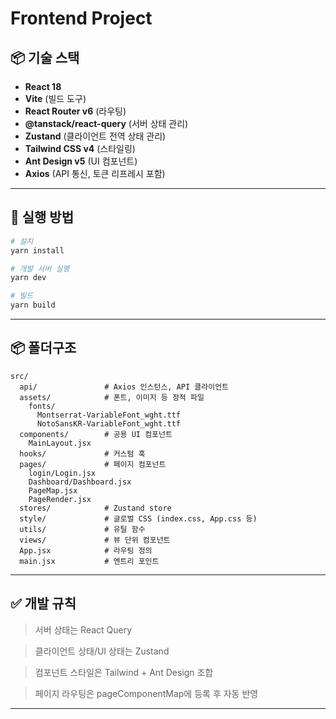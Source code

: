 # Frontend Project

## 📦 기술 스택
- **React 18**
- **Vite** (빌드 도구)
- **React Router v6** (라우팅)
- **@tanstack/react-query** (서버 상태 관리)
- **Zustand** (클라이언트 전역 상태 관리)
- **Tailwind CSS v4** (스타일링)
- **Ant Design v5** (UI 컴포넌트)
- **Axios** (API 통신, 토큰 리프레시 포함)

---

## 🚀 실행 방법

```bash
# 설치
yarn install

# 개발 서버 실행
yarn dev

# 빌드
yarn build
```

---

## 📦 폴더구조
```
src/
  api/               # Axios 인스턴스, API 클라이언트
  assets/            # 폰트, 이미지 등 정적 파일
    fonts/
      Montserrat-VariableFont_wght.ttf
      NotoSansKR-VariableFont_wght.ttf
  components/        # 공용 UI 컴포넌트
    MainLayout.jsx
  hooks/             # 커스텀 훅
  pages/             # 페이지 컴포넌트
    login/Login.jsx
    Dashboard/Dashboard.jsx
    PageMap.jsx
    PageRender.jsx
  stores/            # Zustand store
  style/             # 글로벌 CSS (index.css, App.css 등)
  utils/             # 유틸 함수
  views/             # 뷰 단위 컴포넌트
  App.jsx            # 라우팅 정의
  main.jsx           # 엔트리 포인트

```
---

## ✅ 개발 규칙
> 서버 상태는 React Query

> 클라이언트 상태/UI 상태는 Zustand

> 컴포넌트 스타일은 Tailwind + Ant Design 조합

> 페이지 라우팅은 pageComponentMap에 등록 후 <Routes> 자동 반영

---



